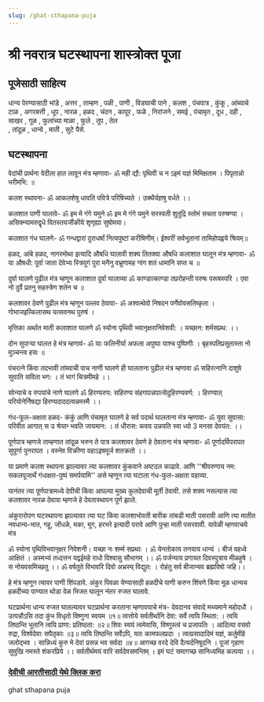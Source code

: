 ```yaml
---
slug: /ghat-sthapana-puja
---
```

# श्री नवरात्र घटस्थापना शास्त्रोक्त पूजा

## पूजेसाठी साहित्य


धान्य पेरण्यासाठी भांडे , अत्तर         , ताम्हण   , पळी  , पाणी                    , विड्याची पाने , कलश      , पंचपात्र  , कुंकू                   , आंब्याचे टाळ  , अगरबत्ती , धूप , नारळ                    , हळद           , चंदन     , कापूर     ,
 फळे                     , निरांजने      , समई      , पंचामृत   ,
 दूध                     , दही           , साखर     , गूळ    , फुलांच्या माळा          , फुले          , तूप      , तेल       
, तांदूळ                  , धान्ये        , माती     , सुटे पैसे.
## घटस्थापना

वेदांची प्रार्थना
वेदीला हात लावून मंत्र म्हणावा-
ॐ मही द्यौ: पृथिवी च न ऽइमं यज्ञं मिमिक्षताम । पिपृतान्नो भरीमभि: ॥
 
कलश स्थापना- 
ॐ आकलशेषु धावति पवित्रे परिषिच्यते । उक्थैर्यज्ञषु वर्धते ।।
 
कलशात पाणी घालावे-
ॐ इम मे गंगे यमुने ॐ इम मे गंगे यमुने सरस्वती
शुतुद्रि स्तोमं सचता परुषण्या ।
असिक्न्यामरुद्वृधे वितस्तयर्जीकीये शृणृह्या सुषोमया।
 
कलशात गंध घालणे- 
ॐ गन्धद्वारां दुराधर्षां नित्यपुष्टां करीषिणीम्।
ईश्वरीं सर्वभूतानां तामिहोपह्वये श्रियम्॥
 
हळद, आंबे हळद, नागरमोथा इत्यादि औषधि घालावी
शक्य ति‍तक्या औ‍‍षधि कलाशात घालून मंत्र म्हणावा- 
ॐ या औषधी: पूर्वा जाता देवेभ्य स्त्रियुगं पुरा 
मनैनु वभ्रूणामह ग्वंग शतं धामानि सप्त च ॥
 
दुर्वा घालणे 
पुढील मंत्र म्हणून कलाशात दुर्वा घालाव्या
ॐ काण्डात्काण्डा तप्ररोहन्ती परुषः परूषस्परि ।
एवा नो दुर्वे प्रतनु सहस्त्रेण शतेन च ॥  
 
कलशावर ठेवणे
पुढील मंत्र म्हणून पल्लव ठेवावा-
ॐ अश्वत्थेवो निषदन पर्णेवोवसतिष्कृता ।
गोभाजइत्किलासथ यत्सवनथ पुरुषं । 
 
मृत्तिका अर्थात माती कलाशात घालणे
ॐ स्योना पृथिवी भवानृक्षरानिवेशवी: । 
यच्छान: शर्मसप्रथ: ।।
 
दोन सुपार्‍या घालत हे मंत्र म्हणावं- 
ॐ याः फलिनीर्या अफला अपुष्पा याश्‍च पुष्पिणीः ।
बृहस्पतिप्रसूतास्ता नो मुञ्चन्त्व हसः ॥
 
पंचरत्ने किंवा तदभावी तांब्याची पाच नाणी घालणे
ही घालताना पुढील मंत्र म्हणावा
ॐ सहिरत्नानि दाशुषे सुवाति सविता भग: ।
तं भागं चित्रमीमहे ।।
 
सोन्याचे व रुपयांचे नाणे घालणे
ॐ हिरण्यरुप: सहिरण्य संहगपान्नपात्सेदुहिरण्यवर्ण: ।
हिरण्यात् परियोनेर्निषद्या हिरण्यदाददत्यन्नमस्मै ।।
 
गंध-फूल-अक्षता हळद- कंकुं आणि पंचामृत घालणे
हे सर्व पदार्थ घालताना मंत्र म्हणावा-
ॐ युवा सुवासा: परिवीत आगात्
स उ श्रेयान्‍ भवति जायमान: । 
तं धीरास: कवय उन्नयति
स्वा ध्यो 3 मनसा देवयंत: ।।
 
पूर्णपात्र म्हणजे ताम्हणात तांदूळ भरुन ते पात्र कलशावर ठेवणे
हे ठेवताना मंत्र म्हणावा- 
ॐ पूर्णादर्विपरापत सुपूर्णा पुनरापत । 
वस्नेव विक्रीणा वहाऽइषमूर्ज शतक्रतो ।।
 
या प्रमाणे कलश स्थापना झाल्यावर त्या कलशावर कुंकवाने अष्टदल काढावे. आणि ''श्रीवरुणाय नम: सकलपूजार्थे गंधाक्षत-पुष्पं समर्पयामि'' असे म्हणून त्या घटाला गंध-फुल-अक्षता वहाव्या.
 
यानंतर त्या पूर्णपात्रामध्ये देवीची किंवा आपल्या मुख्य कुलदेवाची मूर्ती ठेवावी. तसे शक्य नसल्यास त्या कलशावर नारळ ठेवावा म्हणजे हे देवतास्थापन पूर्ण झाले.
 
अंकुरारोपण
घटस्थापना झाल्यावर त्या घट किंवा कलशाभोवती बारीक तांबडी माती पसरावी आणि त्या मातीत नवधान्य-भात, गहू, जोंधळे, मका, मूग, हरभरे इत्यादी परावे आणि पुन्हा माती पसरवावी. यावेळी म्हणवाचये मंत्र
 
ॐ स्योना पृथिविभवानृक्षर निवेशनी। 
यच्छा नः शर्म्म सप्रथाः ।
ॐ येनतोकाय तनयाय धान्यं । बीजं वहध्वे आक्षितं । 
अस्मभ्यं तध्दत्तन यद्वईमहे राधो विश्वासु सौभागम् ।।
ॐ पर्जन्याय प्रगायत दिवस्पुत्राय मीळहुषे ।
स नोयवसमिच्छतु ।।
ॐ वर्षतुते विभावरि दिवो अभ्रस्य् विद्युत: । 
रोहंतु सर्व बीजान्यव ब्रह्मविषो जहि।।
 
हे मं‍त्र म्हणून त्यावर पाणी शिंपडावे. अंकुर पिवळा येण्यासाठी हळदीचे पाणी करुन शिंपणे किंवा मूळ धान्यच हळदीच्या पाण्यात थोडा वेळ भिजत घालून नंतर रुजत घालावे.
 
घटप्रार्थना
धान्य रुजत घातल्यावर घटप्रार्थना करताना म्हणावयाचे मंत्र-
देवदानव संवादे मथ्यमाने महोदधौ । उत्पन्नौऽसि तदा कुंभ विधृतो विष्णुना स्वयम ॥१॥ 
त्वत्तोये सर्वतीर्थानि देवा: सर्वे त्वयि स्थिता: । त्वयि तिष्ठन्ति भूतानि त्वयि प्राणा: प्रतिष्ठता: ॥२॥ 
शिवः स्वयं त्वमेवासि, विष्णुस्त्वं च प्रजापतिः । आदित्या वसवो रुद्रा, विश्वेदेवाः सपैतृकाः ॥३॥ 
त्वयि तिष्ठन्ति सर्वेऽपि, यतः कामफलप्रदाः । त्वत्प्रसादादिमं यज्ञं, कर्तुमीहे जलोद्भव । 
सान्निध्यं कुरु मे देव! प्रसन्न भव सर्वदा ॥४॥ 
आगच्छ वरदे देवि दैत्यर्दनिषूदनि । पूजां गृहाण सुमुखि नमस्ते शंकरप्रिये ।।
सर्वतीर्थमयं वारि सर्वदेवसमन्तिम् । इमं घटं समागच्छ सानिध्यमिह कल्पया ।।

### [ देवीची आरतीसाठी येथे क्लिक करा](/devi)


<span class='index-text'> ghat sthapana puja</span>
